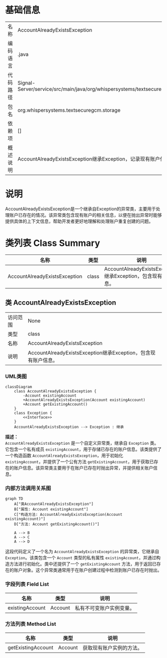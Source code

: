 # 基础信息

|      |      |
|------|------|
| 名称 | AccountAlreadyExistsException |
| 编码语言 | .java |
| 代码路径 | Signal-Server/service/src/main/java/org/whispersystems/textsecuregcm/storage/AccountAlreadyExistsException.java |
| 包名 | org.whispersystems.textsecuregcm.storage |
| 依赖项 | [] |
| 概述说明 | AccountAlreadyExistsException继承Exception，记录现有账户信息。 |

# 说明

AccountAlreadyExistsException是一个继承自Exception的异常类，主要用于处理账户已存在的情况。该异常类包含现有账户的相关信息，以便在抛出异常时能够提供具体的上下文信息，帮助开发者更好地理解和处理账户重复创建的问题。

# 类列表 Class Summary

| 名称   | 类型  | 说明 |
|-------|------|-------------|
| AccountAlreadyExistsException | class | AccountAlreadyExistsException继承Exception，包含现有账户信息。 |



## 类 AccountAlreadyExistsException

|      |      |
|------|------|
| 访问范围 | None |
| 类型 | class |
| 名称 | AccountAlreadyExistsException |
| 说明 | AccountAlreadyExistsException继承Exception，包含现有账户信息。 |


### UML类图

```mermaid
classDiagram
    class AccountAlreadyExistsException {
        -Account existingAccount
        +AccountAlreadyExistsException(Account existingAccount)
        +Account getExistingAccount()
    }
    class Exception {
        <<Interface>>
    }
    AccountAlreadyExistsException --> Exception : 继承
```

**描述：**  
`AccountAlreadyExistsException` 是一个自定义异常类，继承自 `Exception` 类。它包含一个私有成员 `existingAccount`，用于存储已存在的账户信息。该类提供了一个构造函数 `AccountAlreadyExistsException`，用于初始化 `existingAccount`，并提供了一个公有方法 `getExistingAccount`，用于获取已存在的账户信息。该异常类主要用于在账户已存在时抛出异常，并提供相关账户信息。


### 内部方法调用关系图

```mermaid
graph TD
    A["类AccountAlreadyExistsException"]
    B["属性: Account existingAccount"]
    C["构造方法: AccountAlreadyExistsException(Account existingAccount)"]
    D["方法: Account getExistingAccount()"]

    A --> B
    A --> C
    A --> D
```

这段代码定义了一个名为 `AccountAlreadyExistsException` 的异常类，它继承自 `Exception`。该类包含一个 `Account` 类型的私有属性 `existingAccount`，并通过构造方法进行初始化。类中还提供了一个 `getExistingAccount` 方法，用于返回已存在的账户对象。这个异常类通常用于在账户创建过程中检测到账户已存在时抛出。

### 字段列表 Field List

| 名称  | 类型  | 说明 |
|-------|-------|------|
| existingAccount | Account | 私有不可变账户实例变量。 |

### 方法列表 Method List

| 名称  | 类型  | 说明 |
|-------|-------|------|
| getExistingAccount | Account | 获取现有账户实例的方法。 |




